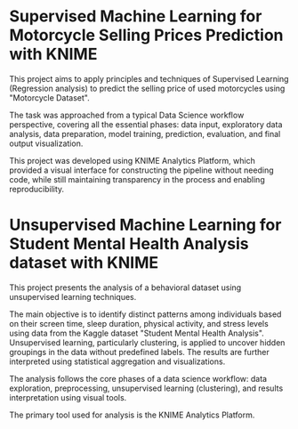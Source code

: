 # Supervised Machine Learning for Motorcycle Selling Prices Prediction with KNIME

This project aims to apply principles and techniques of Supervised Learning (Regression analysis) to predict the selling price of used motorcycles using "Motorcycle Dataset". 

The task was approached from a typical Data Science workflow perspective, covering all the essential phases: data input, exploratory data analysis, data preparation, model training, prediction, evaluation, and final output visualization.

This project was developed using KNIME Analytics Platform, which provided a visual interface for constructing the pipeline without needing code, while still maintaining
transparency in the process and enabling reproducibility.

# Unsupervised Machine Learning for Student Mental Health Analysis dataset with KNIME

This project presents the analysis of a behavioral dataset using unsupervised learning techniques.

The main objective is to identify distinct patterns among individuals based on their
screen time, sleep duration, physical activity, and stress levels using data from the Kaggle
dataset "Student Mental Health Analysis". Unsupervised learning, particularly clustering,
is applied to uncover hidden groupings in the data without predefined labels. The results
are further interpreted using statistical aggregation and visualizations.

The analysis follows the core phases of a data science workflow: data exploration,
preprocessing, unsupervised learning (clustering), and results interpretation using visual
tools.

The primary tool used for analysis is the KNIME Analytics Platform.
